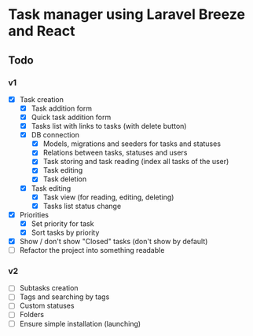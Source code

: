 # Task manager using Laravel Breeze and React

## Todo

### v1
- [x] Task creation
  - [x] Task addition form
  - [x] Quick task addition form
  - [x] Tasks list with links to tasks (with delete button)
  - [x] DB connection 
    - [x] Models, migrations and seeders for tasks and statuses
    - [x] Relations between tasks, statuses and users
    - [x] Task storing and task reading (index all tasks of the user)
    - [x] Task editing
    - [x] Task deletion
  - [x] Task editing
    - [x] Task view (for reading, editing, deleting)
    - [x] Tasks list status change
- [x] Priorities
  - [x] Set priority for task
  - [x] Sort tasks by priority
- [x] Show / don't show "Closed" tasks (don't show by default)
- [ ] Refactor the project into something readable

### v2
- [ ] Subtasks creation 
- [ ] Tags and searching by tags
- [ ] Custom statuses
- [ ] Folders
- [ ] Ensure simple installation (launching)
